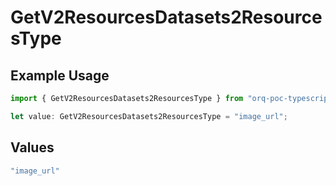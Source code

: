 # GetV2ResourcesDatasets2ResourcesType

## Example Usage

```typescript
import { GetV2ResourcesDatasets2ResourcesType } from "orq-poc-typescript/models/operations";

let value: GetV2ResourcesDatasets2ResourcesType = "image_url";
```

## Values

```typescript
"image_url"
```